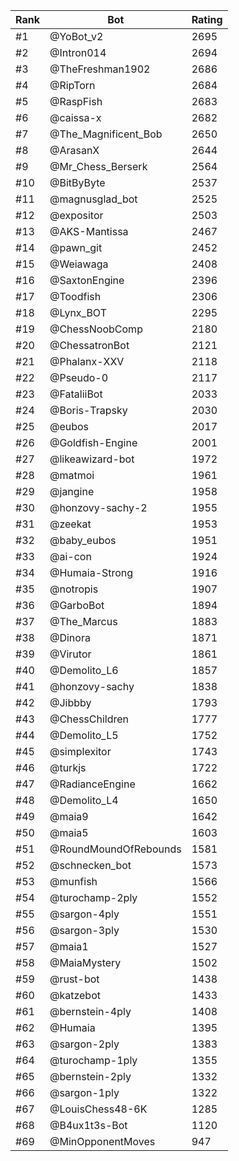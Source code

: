 Rank|Bot|Rating
---|---|---
#1|@YoBot_v2|2695
#2|@Intron014|2694
#3|@TheFreshman1902|2686
#4|@RipTorn|2684
#5|@RaspFish|2683
#6|@caissa-x|2682
#7|@The_Magnificent_Bob|2650
#8|@ArasanX|2644
#9|@Mr_Chess_Berserk|2564
#10|@BitByByte|2537
#11|@magnusglad_bot|2525
#12|@expositor|2503
#13|@AKS-Mantissa|2467
#14|@pawn_git|2452
#15|@Weiawaga|2408
#16|@SaxtonEngine|2396
#17|@Toodfish|2306
#18|@Lynx_BOT|2295
#19|@ChessNoobComp|2180
#20|@ChessatronBot|2121
#21|@Phalanx-XXV|2118
#22|@Pseudo-0|2117
#23|@FataliiBot|2033
#24|@Boris-Trapsky|2030
#25|@eubos|2017
#26|@Goldfish-Engine|2001
#27|@likeawizard-bot|1972
#28|@matmoi|1961
#29|@jangine|1958
#30|@honzovy-sachy-2|1955
#31|@zeekat|1953
#32|@baby_eubos|1951
#33|@ai-con|1924
#34|@Humaia-Strong|1916
#35|@notropis|1907
#36|@GarboBot|1894
#37|@The_Marcus|1883
#38|@Dinora|1871
#39|@Virutor|1861
#40|@Demolito_L6|1857
#41|@honzovy-sachy|1838
#42|@Jibbby|1793
#43|@ChessChildren|1777
#44|@Demolito_L5|1752
#45|@simplexitor|1743
#46|@turkjs|1722
#47|@RadianceEngine|1662
#48|@Demolito_L4|1650
#49|@maia9|1642
#50|@maia5|1603
#51|@RoundMoundOfRebounds|1581
#52|@schnecken_bot|1573
#53|@munfish|1566
#54|@turochamp-2ply|1552
#55|@sargon-4ply|1551
#56|@sargon-3ply|1530
#57|@maia1|1527
#58|@MaiaMystery|1502
#59|@rust-bot|1438
#60|@katzebot|1433
#61|@bernstein-4ply|1408
#62|@Humaia|1395
#63|@sargon-2ply|1383
#64|@turochamp-1ply|1355
#65|@bernstein-2ply|1332
#66|@sargon-1ply|1322
#67|@LouisChess48-6K|1285
#68|@B4ux1t3s-Bot|1120
#69|@MinOpponentMoves|947
